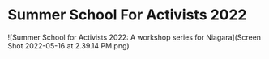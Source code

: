 # Summer School For Activists 2022



![Summer School for Activists 2022: A workshop series for Niagara](Screen Shot 2022-05-16 at 2.39.14 PM.png)
